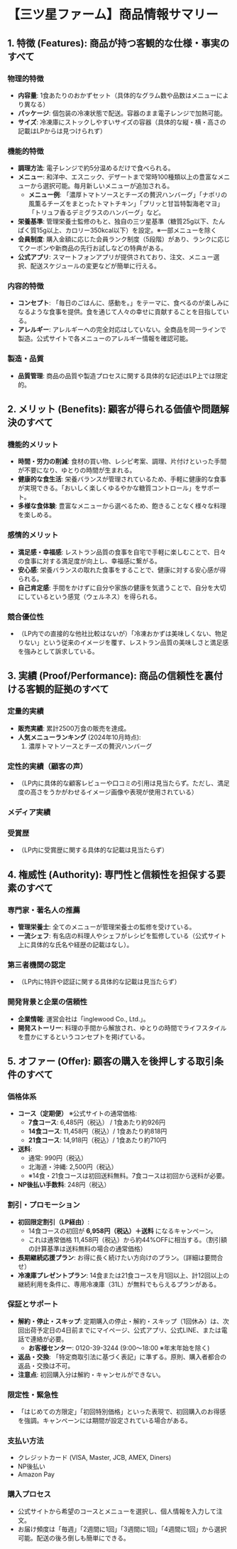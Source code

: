 # 【三ツ星ファーム】商品情報サマリー

## 1. 特徴 (Features): 商品が持つ客観的な仕様・事実のすべて

### 物理的特徴
*   **内容量**: 1食あたりのおかずセット（具体的なグラム数や品数はメニューにより異なる）
*   **パッケージ**: 個包装の冷凍状態で配送。容器のまま電子レンジで加熱可能。
*   **サイズ**: 冷凍庫にストックしやすいサイズの容器（具体的な縦・横・高さの記載はLPからは見つけられず）

### 機能的特徴
*   **調理方法**: 電子レンジで約5分温めるだけで食べられる。
*   **メニュー**: 和洋中、エスニック、デザートまで常時100種類以上の豊富なメニューから選択可能。毎月新しいメニューが追加される。
    *   **メニュー例**: 「濃厚トマトソースとチーズの贅沢ハンバーグ」「ナポリの風薫るチーズをまとったトマトチキン」「プリッと甘旨特製海老マヨ」「トリュフ香るデミグラスのハンバーグ」など。
*   **栄養基準**: 管理栄養士監修のもと、独自の三ツ星基準（糖質25g以下、たんぱく質15g以上、カロリー350kcal以下）を設定。※一部メニューを除く
*   **会員制度**: 購入金額に応じた会員ランク制度（5段階）があり、ランクに応じてクーポンや新商品の先行お試しなどの特典がある。
*   **公式アプリ**: スマートフォンアプリが提供されており、注文、メニュー選択、配送スケジュールの変更などが簡単に行える。

### 内容的特徴
*   **コンセプト**: 「毎日のごはんに、感動を。」をテーマに、食べるのが楽しみになるような食事を提供。食を通じて人々の幸せに貢献することを目指している。
*   **アレルギー**: アレルギーへの完全対応はしていない。全商品を同一ラインで製造。公式サイトで各メニューのアレルギー情報を確認可能。

### 製造・品質
*   **品質管理**: 商品の品質や製造プロセスに関する具体的な記述はLP上では限定的。

## 2. メリット (Benefits): 顧客が得られる価値や問題解決のすべて

### 機能的メリット
*   **時間・労力の削減**: 食材の買い物、レシピ考案、調理、片付けといった手間が不要になり、ゆとりの時間が生まれる。
*   **健康的な食生活**: 栄養バランスが管理されているため、手軽に健康的な食事が実現できる。「おいしく楽しくゆるやかな糖質コントロール」をサポート。
*   **多様な食体験**: 豊富なメニューから選べるため、飽きることなく様々な料理を楽しめる。

### 感情的メリット
*   **満足感・幸福感**: レストラン品質の食事を自宅で手軽に楽しむことで、日々の食事に対する満足度が向上し、幸福感に繋がる。
*   **安心感**: 栄養バランスの取れた食事をすることで、健康に対する安心感が得られる。
*   **自己肯定感**: 手間をかけずに自分や家族の健康を気遣うことで、自分を大切にしているという感覚（ウェルネス）を得られる。

### 競合優位性
*   （LP内での直接的な他社比較はないが）「冷凍おかずは美味しくない、物足りない」という従来のイメージを覆す、レストラン品質の美味しさと満足感を強みとして訴求している。

## 3. 実績 (Proof/Performance): 商品の信頼性を裏付ける客観的証拠のすべて

### 定量的実績
*   **販売実績**: 累計2500万食の販売を達成。
*   **人気メニューランキング** (2024年10月時点):
    1.  濃厚トマトソースとチーズの贅沢ハンバーグ

### 定性的実績（顧客の声）
*   （LP内に具体的な顧客レビューや口コミの引用は見当たらず。ただし、満足度の高さをうかがわせるイメージ画像や表現が使用されている）

### メディア実績

### 受賞歴
*   （LP内に受賞歴に関する具体的な記載は見当たらず）

## 4. 権威性 (Authority): 専門性と信頼性を担保する要素のすべて

### 専門家・著名人の推薦
*   **管理栄養士**: 全てのメニューが管理栄養士の監修を受けている。
*   **一流シェフ**: 有名店の料理人やシェフがレシピを監修している（公式サイト上に具体的な氏名や経歴の記載はなし）。

### 第三者機関の認定
*   （LP内に特許や認証に関する具体的な記載は見当たらず）

### 開発背景と企業の信頼性
*   **企業情報**: 運営会社は「inglewood Co., Ltd.」。
*   **開発ストーリー**: 料理の手間から解放され、ゆとりの時間でライフスタイルを豊かにするというコンセプトを掲げている。

## 5. オファー (Offer): 顧客の購入を後押しする取引条件のすべて

### 価格体系
*   **コース（定期便）** ※公式サイトの通常価格:
    *   **7食コース**: 6,485円（税込） / 1食あたり約926円
    *   **14食コース**: 11,458円（税込）/ 1食あたり約818円
    *   **21食コース**: 14,918円（税込）/ 1食あたり約710円
*   **送料**:
    *   通常: 990円（税込）
    *   北海道・沖縄: 2,500円（税込）
    *   ※14食・21食コースは初回送料無料。7食コースは初回から送料が必要。
*   **NP後払い手数料**: 248円（税込）

### 割引・プロモーション
*   **初回限定割引（LP経由）**:
    *   14食コースの初回が **6,958円（税込）＋送料** になるキャンペーン。
    *   これは通常価格 11,458円（税込）から約44%OFFに相当する。（割引額の計算基準は送料無料の場合の通常価格）
*   **長期継続応援プラン**: お得に長く続けたい方向けのプラン。（詳細は要問合せ）
*   **冷凍庫プレゼントプラン**: 14食または21食コースを月1回以上、計12回以上の継続利用を条件に、専用冷凍庫（31L）が無料でもらえるプランがある。

### 保証とサポート
*   **解約・停止・スキップ**: 定期購入の停止・解約・スキップ（1回休み）は、次回出荷予定日の4日前までにマイページ、公式アプリ、公式LINE、または電話で連絡が必要。
    *   **お客様センター**: 0120-39-3244 (9:00～18:00 ※年末年始を除く)
*   **返品・交換**: 「特定商取引法に基づく表記」に準ずる。原則、購入者都合の返品・交換は不可。
*   **注意点**: 初回購入分は解約・キャンセルができない。

### 限定性・緊急性
*   「はじめての方限定」「初回特別価格」といった表現で、初回購入のお得感を強調。キャンペーンには期間が設定されている場合がある。

### 支払い方法
*   クレジットカード (VISA, Master, JCB, AMEX, Diners)
*   NP後払い
*   Amazon Pay

### 購入プロセス
*   公式サイトから希望のコースとメニューを選択し、個人情報を入力して注文。
*   お届け頻度は「毎週」「2週間に1回」「3週間に1回」「4週間に1回」から選択可能。配送の後ろ倒しも簡単にできる。
